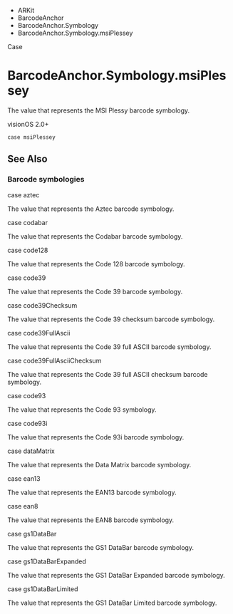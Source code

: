 

- ARKit
- BarcodeAnchor
- BarcodeAnchor.Symbology
-  BarcodeAnchor.Symbology.msiPlessey 

Case

# BarcodeAnchor.Symbology.msiPlessey

The value that represents the MSI Plessy barcode symbology.

visionOS 2.0+

``` source
case msiPlessey
```

## See Also

### Barcode symbologies

case aztec

The value that represents the Aztec barcode symbology.

case codabar

The value that represents the Codabar barcode symbology.

case code128

The value that represents the Code 128 barcode symbology.

case code39

The value that represents the Code 39 barcode symbology.

case code39Checksum

The value that represents the Code 39 checksum barcode symbology.

case code39FullAscii

The value that represents the Code 39 full ASCII barcode symbology.

case code39FullAsciiChecksum

The value that represents the Code 39 full ASCII checksum barcode symbology.

case code93

The value that represents the Code 93 symbology.

case code93i

The value that represents the Code 93i barcode symbology.

case dataMatrix

The value that represents the Data Matrix barcode symbology.

case ean13

The value that represents the EAN13 barcode symbology.

case ean8

The value that represents the EAN8 barcode symbology.

case gs1DataBar

The value that represents the GS1 DataBar barcode symbology.

case gs1DataBarExpanded

The value that represents the GS1 DataBar Expanded barcode symbology.

case gs1DataBarLimited

The value that represents the GS1 DataBar Limited barcode symbology.

